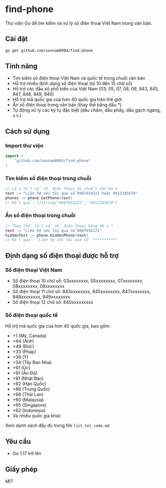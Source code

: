 # find-phone

Thư viện Go để tìm kiếm và xử lý số điện thoại Việt Nam trong văn bản.

## Cài đặt

```bash
go get github.com/sonnam0904/find-phone
```

## Tính năng

- Tìm kiếm số điện thoại Việt Nam và quốc tế trong chuỗi văn bản
- Hỗ trợ nhiều định dạng số điện thoại (từ 10 đến 15 chữ số)
- Hỗ trợ các đầu số phổ biến của Việt Nam (03, 05, 07, 08, 09, 843, 845, 847, 848, 849, 840)
- Hỗ trợ mã quốc gia của hơn 40 quốc gia trên thế giới
- Ẩn số điện thoại trong văn bản (thay thế bằng dấu *)
- Tự động xử lý các ký tự đặc biệt (dấu chấm, dấu phẩy, dấu gạch ngang, v.v.)

## Cách sử dụng

### Import thư viện

```go
import (
	"github.com/sonnam0904/find-phone"
)
```

### Tìm kiếm số điện thoại trong chuỗi

```go
// Lấy tất cả số điện thoại từ chuỗi văn bản
text := "Liên hệ với tôi qua số 0987654321 hoặc 0912345678"
phones := phone.GetPhone(text)
// Kết quả: []string{"0987654321", "0912345678"}
```

### Ẩn số điện thoại trong chuỗi

```go
// Thay thế tất cả số điện thoại bằng dấu *
text := "Liên hệ với tôi qua số 0987654321"
hiddenText := phone.HiddenPhone(text)
// Kết quả: "Liên hệ với tôi qua số **********"
```

## Định dạng số điện thoại được hỗ trợ

### Số điện thoại Việt Nam
- Số điện thoại 10 chữ số: 03xxxxxxxx, 05xxxxxxxx, 07xxxxxxxx, 08xxxxxxxx, 09xxxxxxxx
- Số điện thoại 11 chữ số: 843xxxxxxxx, 845xxxxxxxx, 847xxxxxxxx, 848xxxxxxxx, 849xxxxxxxx
- Số điện thoại 12 chữ số: 840xxxxxxxxx

### Số điện thoại quốc tế
Hỗ trợ mã quốc gia của hơn 40 quốc gia, bao gồm:
- +1 (Mỹ, Canada)
- +44 (Anh)
- +49 (Đức)
- +33 (Pháp)
- +39 (Ý)
- +34 (Tây Ban Nha)
- +61 (Úc)
- +91 (Ấn Độ)
- +81 (Nhật Bản)
- +82 (Hàn Quốc)
- +86 (Trung Quốc)
- +66 (Thái Lan)
- +60 (Malaysia)
- +65 (Singapore)
- +62 (Indonesia)
- Và nhiều quốc gia khác

Xem danh sách đầy đủ trong file `list_tel_code.md`

## Yêu cầu

- Go 1.17 trở lên

## Giấy phép

MIT
